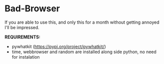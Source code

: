 # Bad-Browser

If you are able to use this, and only this for a month without getting annoyed I'll be impressed.

**REQUIREMENTS:**
  * pywhatkit (https://pypi.org/project/pywhatkit/)
  * time, webbrowser and random are installed along side python, no need for instalation
